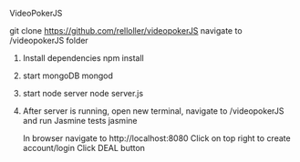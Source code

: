 VideoPokerJS

git clone https://github.com/relloller/videopokerJS
navigate to /videopokerJS folder

1) Install dependencies 
			npm install
2) start mongoDB
			mongod
3) start node server
			node server.js
4) After server is running, open new terminal, navigate to /videopokerJS and run Jasmine tests
			jasmine

 	In browser navigate to http://localhost:8080 
 	Click on top right to create account/login 
 	Click DEAL button
		
